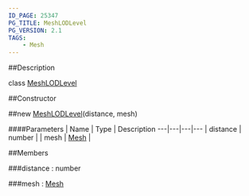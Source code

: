 ```yaml
---
ID_PAGE: 25347
PG_TITLE: MeshLODLevel
PG_VERSION: 2.1
TAGS:
    - Mesh
---
```

##Description

class [MeshLODLevel](/classes/2.2/MeshLODLevel)



##Constructor

##new [MeshLODLevel](/classes/2.2/MeshLODLevel)(distance, mesh)



####Parameters
 | Name | Type | Description
---|---|---|---
 | distance | number | 
 | mesh | [Mesh](/classes/2.2/Mesh) | 

##Members

###distance : number



###mesh : [Mesh](/classes/2.2/Mesh)



